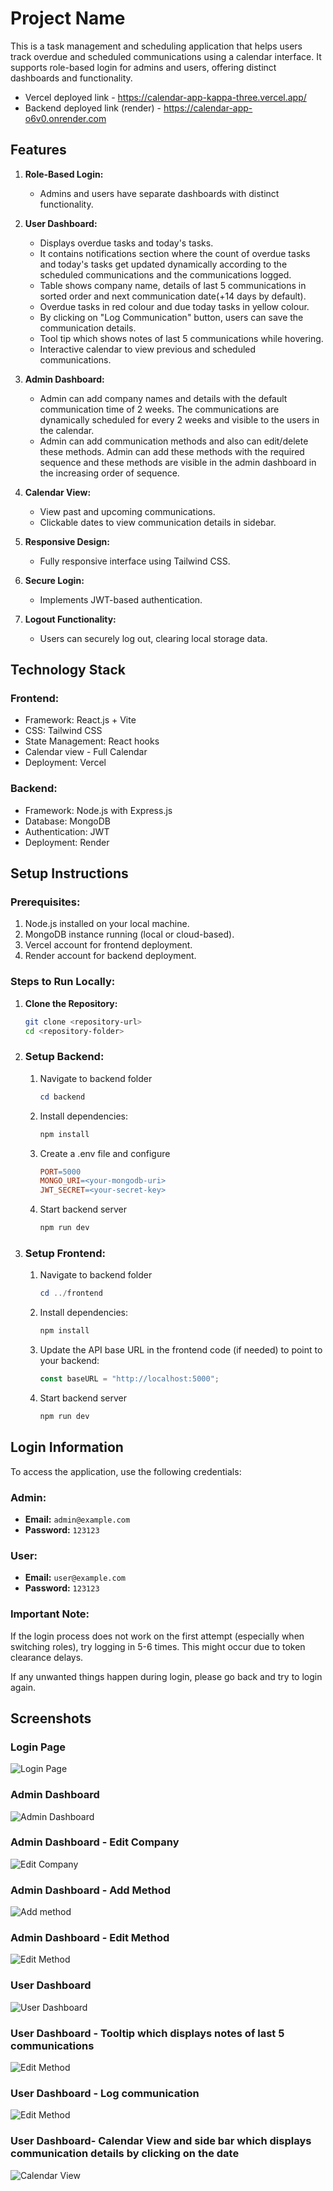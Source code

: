 # Project Name

This is a task management and scheduling application that helps users track overdue and scheduled communications using a calendar interface. It supports role-based login for admins and users, offering distinct dashboards and functionality.

- Vercel deployed link - https://calendar-app-kappa-three.vercel.app/
- Backend deployed link (render) - https://calendar-app-o6v0.onrender.com

## Features

1. **Role-Based Login:**
   - Admins and users have separate dashboards with distinct functionality.
2. **User Dashboard:**
   - Displays overdue tasks and today's tasks.
   - It contains notifications section where the count of overdue tasks and today's tasks get updated dynamically according to the scheduled communications and the communications logged.
   - Table shows company name, details of last 5 communications in sorted order and next communication date(+14 days by default).
   - Overdue tasks in red colour and due today tasks in yellow colour.
   - By clicking on "Log Communication" button, users can save the communication details.
   - Tool tip which shows notes of last 5 communications while hovering.
   - Interactive calendar to view previous and scheduled communications.

3. **Admin Dashboard:**
   - Admin can add company names and details with the default communication time of 2 weeks. The communications are dynamically scheduled for every 2 weeks and visible to the users in the calendar.
   - Admin can add communication methods and also can edit/delete these methods. Admin can add these methods with the required sequence and these methods are visible in the admin dashboard in the increasing order of sequence.
4. **Calendar View:**
   - View past and upcoming communications.
   - Clickable dates to view communication details in sidebar.
5. **Responsive Design:**
   - Fully responsive interface using Tailwind CSS.
6. **Secure Login:**
   - Implements JWT-based authentication.
7. **Logout Functionality:**
   - Users can securely log out, clearing local storage data.

## Technology Stack

### Frontend:
- Framework: React.js + Vite
- CSS: Tailwind CSS
- State Management: React hooks
- Calendar view - Full Calendar
- Deployment: Vercel

### Backend:
- Framework: Node.js with Express.js
- Database: MongoDB 
- Authentication: JWT
- Deployment: Render

## Setup Instructions

### Prerequisites:
1. Node.js installed on your local machine.
2. MongoDB instance running (local or cloud-based).
3. Vercel account for frontend deployment.
4. Render account for backend deployment.

### Steps to Run Locally:

1. **Clone the Repository:**
   ```bash
   git clone <repository-url>
   cd <repository-folder>

2. ### **Setup Backend:**
    1. Navigate to backend folder
        ```powershell
        cd backend

    2. Install dependencies:
        ```powershell
        npm install

    3. Create a .env file and configure
        ```makefile
        PORT=5000
        MONGO_URI=<your-mongodb-uri>
        JWT_SECRET=<your-secret-key>
    
    4. Start backend server
        ```powershell
        npm run dev

3. ### **Setup Frontend:**
    1. Navigate to backend folder
        ```powershell
        cd ../frontend

    2. Install dependencies:
        ```powershell
        npm install

    3. Update the API base URL in the frontend code (if needed) to point to your backend:
        ```javascript
        const baseURL = "http://localhost:5000"; 

    
    4. Start backend server
        ```powershell
        npm run dev


## Login Information

To access the application, use the following credentials:

### Admin:
- **Email:** `admin@example.com`
- **Password:** `123123`

### User:
- **Email:** `user@example.com`
- **Password:** `123123`

### Important Note:
If the login process does not work on the first attempt (especially when switching roles), try logging in 5-6 times. This might occur due to token clearance delays.

If any unwanted things happen during login, please go back and try to login again.



## Screenshots

### **Login Page**
![Login Page](./assets/login.png)

### **Admin Dashboard**
![Admin Dashboard](./assets/admin%20dashboard%20view.png)

### **Admin Dashboard - Edit Company**
![Edit Company](./assets/edit%20company.png)


### **Admin Dashboard - Add Method**
![Add method](./assets/add%20method.png)

### **Admin Dashboard - Edit Method**
![Edit Method](./assets/edit%20method.png)

### **User Dashboard**
![User Dashboard](./assets/user%20dashboard%20view.png)

### **User Dashboard - Tooltip which displays notes of last 5 communications**
![Edit Method](./assets/tool%20tip.png)

### **User Dashboard - Log communication**
![Edit Method](./assets/log%20communication.png)


### **User Dashboard- Calendar View and side bar which displays communication details by clicking on the date**
![Calendar View](./assets/calendar%20view.png)

